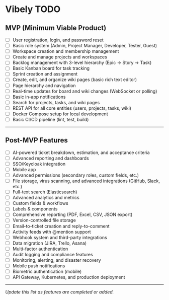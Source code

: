 # Vibely TODO

## MVP (Minimum Viable Product)
- [ ] User registration, login, and password reset
- [ ] Basic role system (Admin, Project Manager, Developer, Tester, Guest)
- [ ] Workspace creation and membership management
- [ ] Create and manage projects and workspaces
- [ ] Backlog management with 3-level hierarchy (Epic → Story → Task)
- [ ] Basic Kanban board for task tracking
- [ ] Sprint creation and assignment
- [ ] Create, edit, and organize wiki pages (basic rich text editor)
- [ ] Page hierarchy and navigation
- [ ] Real-time updates for board and wiki changes (WebSocket or polling)
- [ ] Basic in-app notifications
- [ ] Search for projects, tasks, and wiki pages
- [ ] REST API for all core entities (users, projects, tasks, wiki)
- [ ] Docker Compose setup for local development
- [ ] Basic CI/CD pipeline (lint, test, build)

---

## Post-MVP Features
- [ ] AI-powered ticket breakdown, estimation, and acceptance criteria
- [ ] Advanced reporting and dashboards
- [ ] SSO/Keycloak integration
- [ ] Mobile app
- [ ] Advanced permissions (secondary roles, custom fields, etc.)
- [ ] File storage, virus scanning, and advanced integrations (GitHub, Slack, etc.)
- [ ] Full-text search (Elasticsearch)
- [ ] Advanced analytics and metrics
- [ ] Custom fields & workflows
- [ ] Labels & components
- [ ] Comprehensive reporting (PDF, Excel, CSV, JSON export)
- [ ] Version-controlled file storage
- [ ] Email-to-ticket creation and reply-to-comment
- [ ] Activity feeds with @mention support
- [ ] Webhook system and third-party integrations
- [ ] Data migration (JIRA, Trello, Asana)
- [ ] Multi-factor authentication
- [ ] Audit logging and compliance features
- [ ] Monitoring, alerting, and disaster recovery
- [ ] Mobile push notifications
- [ ] Biometric authentication (mobile)
- [ ] API Gateway, Kubernetes, and production deployment

---

*Update this list as features are completed or added.*
